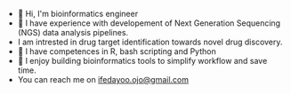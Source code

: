 - 👋 Hi, I'm bioinformatics engineer 
- 👀 I have experience with developement of Next Generation Sequencing (NGS) data analysis pipelines. 
- I am intrested in drug target identification towards novel drug discovery. 
- 🌱 I have competences in R, bash scripting and Python
- 💞️ I enjoy building bioinformatics tools to simplify workflow and save time. 
- You can reach me on ifedayoo.ojo@gmail.com
